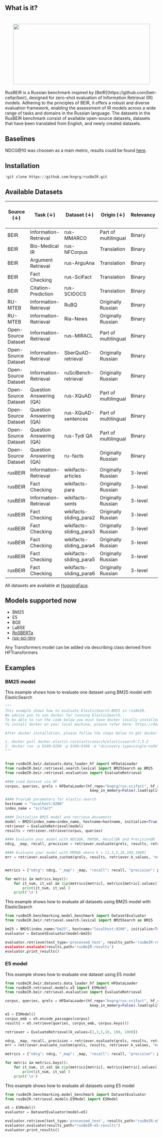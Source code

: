 ## What is it?
<h1 align="center">
<img style="vertical-align:middle" width="450" height="200" src="https://github.com/kngrg/rusBeIR/blob/main/images/rusBeIR_logo.png" />
</h1>
 RusBEIR is a Russian benchmark inspired by [BeIR](https://github.com/beir-cellar/beir), designed for zero-shot evaluation of Information Retrieval (IR) models. Adhering to the principles of BEIR, it offers a robust and diverse evaluation framework, enabling the assessment of IR models across a wide range of tasks and domains in the Russian language.
The datasets in the RusBEIR benchmark consist of available open-source datasets, datasets that have been translated from English, and newly created datasets.

## Baselines
NDCG@10 was choosen as a main metric, results could be found [here](https://docs.google.com/spreadsheets/d/19jUZigy-AolNOOhT0EzNggiRoEcvfqL7HRpq0bwHqXc/edit?usp=sharing).

## Installation 
``` python
!git clone https://github.com/kngrg/rusBeIR.git
``` 

##  Available Datasets

| **Source (↓)**         | **Task (↓)**             | **Dataset (↓)**           | **Origin (↓)**           | **Relevancy** | **Train** | **Dev** | **Test** | **Corpus**  | **Avg. Word Lengths (D/Q)** |
|-------------------------|--------------------------|---------------------------|--------------------------|---------------|-----------|---------|----------|-------------|-----------------------------|
| BEIR                   | Information-Retrieval    | rus-MMARCO                | Part of multilingual     | Binary        | 502,939   | 6,980   | ---      | 8,841,823   | 49.6 / 5.95                |
| BEIR                   | Bio-Medical IR           | rus-NFCorpus              | Translation              | Binary        | 2,590     | 324     | 323      | 3,633       | 216.6 / 3.5                |
| BEIR                   | Argument Retrieval       | rus-ArguAna               | Translation              | Binary        | ---       | ---     | 1,406    | 8,674       | 147.8 / 173.8              |
| BEIR                   | Fact Checking            | rus-SciFact               | Translation              | Binary        | 809       | ---     | 300      | 5,183       | 185.8 / 11.2               |
| BEIR                   | Citation-Prediction      | rus-SCIDOCS               | Translation              | Binary        | ---       | ---     | 1,000    | 25,657      | 153.1 / 9.8                |
| RU-MTEB                | Information-Retrieval    | RuBQ                      | Originally Russian       | Binary        | ---       | ---     | 1,692    | 56,826      | 62.07 / 6.4                |
| RU-MTEB                | Information-Retrieval    | Ria-News                  | Originally Russian       | Binary        | ---       | ---     | 10,000   | 704,344     | 155.2 / 8.8                |
| Open-Source Dataset    | Information-Retrieval    | rus-MIRACL                | Part of multilingual     | Binary        | 4,683     | 1,252   | ---      | 9,543,918   | 43 / 6.2                   |
| Open-Source Dataset    | Information-Retrieval    | SberQuAD-retrieval        | Originally Russian       | Binary        | 45,328    | 5,036   | 23,936   | 17,474      | 100.4 / 8.7                |
| Open-Source Dataset    | Information-Retrieval    | ruSciBench-retrieval      | Originally Russian       | Binary        | ---       | 345     | ---      | 200,532     | 89.9 / 9.2                 |
| Open-Source Dataset    | Question Answering (QA)  | rus-XQuAD                 | Part of multilingual     | Binary        | ---       | 1,190   | ---      | 240         | 112.9 / 8.6                |
| Open-Source Dataset    | Question Answering (QA)  | rus-XQuAD-sentences       | Part of multilingual     | Binary        | ---       | 1,190   | ---      | 1,212       | 22.4 / 8.6                 |
| Open-Source Dataset    | Question Answering (QA)  | rus-Tydi QA               | Part of multilingual     | Binary        | ---       | 1,162   | ---      | 89,154      | 69.4 / 6.5                 |
| Open-Source Dataset    | Question Answering (QA)  | ru-facts                  | Originally Russian       | Binary        | 2,241     | 753     | ---      | 6,236       | 28.1 / 23.9                |
| rusBEIR                | Information-Retrieval    | wikifacts-articles        | Originally Russian       | 3-level       | ---       | 540     | ---      | 1,324       | 2,535.9 / 11.4             |
| rusBEIR                | Fact Checking            | wikifacts-para            | Originally Russian       | 3-level       | ---       | 540     | ---      | 15,317      | 219.2 / 11.4               |
| rusBEIR                | Information-Retrieval    | wikifacts-sents           | Originally Russian       | 3-level       | ---       | 540     | ---      | 188,026     | 17.8 / 11.4                |
| rusBEIR                | Fact Checking            | wikifacts-sliding_para2   | Originally Russian       | 3-level       | ---       | 540     | ---      | 118,025     | 35.7 / 11.4                |
| rusBEIR                | Fact Checking            | wikifacts-sliding_para3   | Originally Russian       | 3-level       | ---       | 540     | ---      | 188,024     | 53.6 / 11.4                |
| rusBEIR                | Fact Checking            | wikifacts-sliding_para4   | Originally Russian       | 3-level       | ---       | 540     | ---      | 188,023     | 71.4 / 11.4                |
| rusBEIR                | Fact Checking            | wikifacts-sliding_para5   | Originally Russian       | 3-level       | ---       | 540     | ---      | 188,022     | 89.3 / 11.4                |
| rusBEIR                | Fact Checking            | wikifacts-sliding_para6   | Originally Russian       | 3-level       | ---       | 540     | ---      | 188,021     | 107.1 / 11.4               |

All datasets are available at [HuggingFace](https://huggingface.co/collections/kngrg/rusbeir-66e28cb06e3e074be55ac0f3).

## Models supported now
- BM25
- E5
- BGE
- LaBSE
- [RoSBERTa](https://huggingface.co/ai-forever/ru-en-RoSBERTa)
- [rus-sci-tiny](https://huggingface.co/mlsa-iai-msu-lab/sci-rus-tiny)

Any Transformers model can be added via describing class derived from HFTransformers

##  Examples 

### BM25 model
This example shows how to evaluate one dataset using BM25 model with ElasticSearch
```python
"""
This example shows how to evaluate ElasticSearch-BM25 in rusBeIR.
We advise you to use docker for running ElasticSearch. 
To be able to run the code below you must have docker locally installed in your machine.
To install docker on your local machine, please refer here: https://docs.docker.com/get-docker/

After docker installation, please follow the steps below to get docker container up and running:

1. docker pull docker.elastic.co/elasticsearch/elasticsearch:7.5.2
2. docker run -p 9200:9200 -p 9300:9300 -e "discovery.type=single-node" docker.elastic.co/elasticsearch/elasticsearch:7.5.2
""" 


from rusBeIR.beir.datasets.data_loader_hf import HFDataLoader
from rusBeIR.beir.retrieval.search.lexical import BM25Search as BM25
from rusBeIR.beir.retrieval.evaluation import EvaluateRetrieval

#### Load dataset via HF 
corpus, queries, qrels = HFDataLoader(hf_repo="kngrg/rus-scifact", hf_repo_qrels="kngrg/rus-scifact-qrels", streaming=False,
                                       keep_in_memory=False).load(split='test') # select necessary split train/test/dev

#### Provide parameters for elastic-search
hostname = "localhost:9200"
index_name = "scifact" 

#### Initialize BM25 model and retrieve documents 
model = BM25(index_name=index_name, hostname=hostname, initialize=True)
retriever = EvaluateRetrieval(model)
results = retriever.retrieve(corpus, queries)

#### Evaluate your model with NDCG@k, MAP@K, Recall@K and Precision@K  where k = [1,3,5,10,100,1000] 
ndcg, _map, recall, precision = retriever.evaluate(qrels, results, retriever.k_values)

#### Evaluate your model with MRR@k where k = [1,3,5,10,100,1000]
mrr = retriever.evaluate_custom(qrels, results, retriever.k_values, "mrr")


metrics = {"ndcg": ndcg, "_map": _map, "recall": recall, "precision": precision, "mrr": mrr}

for metric in metrics.keys():
    for it_num, it_val in zip(metrics[metric], metrics[metric].values()):
        print(it_num, it_val )
    print('\n')
```

This example shows how to evaluate all datasets using BM25 model with ElasticSearch
``` python
from rusBeIR.benchmarking.model_benchmark import DatasetEvaluator
from rusBeIR.beir.retrieval.search.lexical import BM25Search as BM25

bm25 = BM25(index_name="bm25", hostname="localhost:9200", initialize=True)
evaluator = DatasetEvaluator(model=bm25)

evaluator.retrieve(text_type='processed_text', results_path='rusBeIR-results)
evaluator.evaluate(results_path='rusBeIR-results')
evaluator.print_results()
```

### E5 model 
This example shows how to evaluate one dataset using E5 model
``` python
from rusBeIR.beir.datasets.data_loader_hf import HFDataLoader
from rusBeIR.retrieval.models.e5 import E5Model
from rusBeIR.beir.retrieval.evaluation import EvaluateRetrieval

corpus, queries, qrels = HFDataLoader(hf_repo="kngrg/rus-scifact", hf_repo_qrels="kngrg/rus-scifact-qrels", streaming=False,
                                       keep_in_memory=False).load(split='test')

e5 = E5Model()
corpus_emb = e5.encode_passages(corpus)
results = e5.retrieve(queries, corpus_emb, corpus.keys())

retriever = EvaluateRetrieval(k_values=[1,3,5,10, 100, 1000])

ndcg, _map, recall, precision = retriever.evaluate(qrels, results, retriever.k_values)
mrr = retriever.evaluate_custom(qrels, results, retriever.k_values, "mrr")

metrics = {"ndcg": ndcg, "_map": _map, "recall": recall, "precision": precision, "mrr": mrr}

for metric in metrics.keys():
    for it_num, it_val in zip(metrics[metric], metrics[metric].values()):
        print(it_num, it_val )
    print('\n')
```
This example shows how to evaluate all datasets using E5 model
``` python
from rusBeIR.benchmarking.model_benchmark import DatasetEvaluator
from rusBeIR.retrieval.models.E5Model import E5Model

e5 = E5Model()
evaluator = DatasetEvaluator(model=e5)

evaluator.retrieve(text_type='processed_text', results_path="rusBeIR-e5-results")
evaluator.evaluate(results_path="rusBeIR-e5-results")
evaluator.print_results()
```
